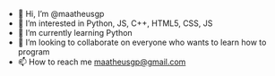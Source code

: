 - 👋 Hi, I’m @maatheusgp
- 👀 I’m interested in Python, JS, C++, HTML5, CSS, JS
- 🌱 I’m currently learning Python
- 💞️ I’m looking to collaborate on everyone who wants to learn how to program 
- 📫 How to reach me maatheusgp@gmail.com

<!---
maatheusgp/maatheusgp is a ✨ special ✨ repository because its `README.md` (this file) appears on your GitHub profile.
You can click the Preview link to take a look at your changes.
--->
